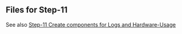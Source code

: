 ## Files for Step-11

See also [Step-11 Create components for Logs and Hardware-Usage](https://github.com/spmka/training/wiki/Step-11-Create-components-for-Logs-and-Hardware-Usage)
